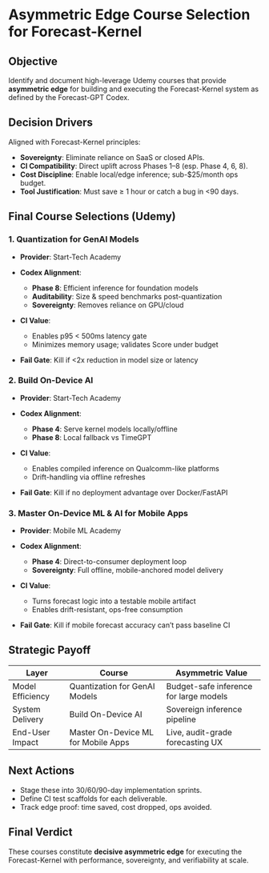# Asymmetric Edge Course Selection for Forecast-Kernel

## Objective

Identify and document high-leverage Udemy courses that provide **asymmetric edge** for building and executing the Forecast-Kernel system as defined by the Forecast-GPT Codex.

## Decision Drivers

Aligned with Forecast-Kernel principles:

* **Sovereignty**: Eliminate reliance on SaaS or closed APIs.
* **CI Compatibility**: Direct uplift across Phases 1–8 (esp. Phase 4, 6, 8).
* **Cost Discipline**: Enable local/edge inference; sub-\$25/month ops budget.
* **Tool Justification**: Must save ≥ 1 hour or catch a bug in <90 days.

## Final Course Selections (Udemy)

### 1. Quantization for GenAI Models

* **Provider**: Start-Tech Academy
* **Codex Alignment**:

  * **Phase 8**: Efficient inference for foundation models
  * **Auditability**: Size & speed benchmarks post-quantization
  * **Sovereignty**: Removes reliance on GPU/cloud
* **CI Value**:

  * Enables p95 < 500ms latency gate
  * Minimizes memory usage; validates Score under budget
* **Fail Gate**: Kill if <2x reduction in model size or latency

### 2. Build On-Device AI

* **Provider**: Start-Tech Academy
* **Codex Alignment**:

  * **Phase 4**: Serve kernel models locally/offline
  * **Phase 8**: Local fallback vs TimeGPT
* **CI Value**:

  * Enables compiled inference on Qualcomm-like platforms
  * Drift-handling via offline refreshes
* **Fail Gate**: Kill if no deployment advantage over Docker/FastAPI

### 3. Master On-Device ML & AI for Mobile Apps

* **Provider**: Mobile ML Academy
* **Codex Alignment**:

  * **Phase 4**: Direct-to-consumer deployment loop
  * **Sovereignty**: Full offline, mobile-anchored model delivery
* **CI Value**:

  * Turns forecast logic into a testable mobile artifact
  * Enables drift-resistant, ops-free consumption
* **Fail Gate**: Kill if mobile forecast accuracy can’t pass baseline CI

## Strategic Payoff

| Layer            | Course                              | Asymmetric Value                       |
| ---------------- | ----------------------------------- | -------------------------------------- |
| Model Efficiency | Quantization for GenAI Models       | Budget-safe inference for large models |
| System Delivery  | Build On-Device AI                  | Sovereign inference pipeline           |
| End-User Impact  | Master On-Device ML for Mobile Apps | Live, audit-grade forecasting UX       |

## Next Actions

* Stage these into 30/60/90-day implementation sprints.
* Define CI test scaffolds for each deliverable.
* Track edge proof: time saved, cost dropped, ops avoided.

## Final Verdict

These courses constitute **decisive asymmetric edge** for executing the Forecast-Kernel with performance, sovereignty, and verifiability at scale.
